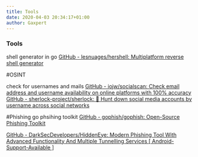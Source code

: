 ```yaml
---
title: Tools
date: 2020-04-03 20:34:17+01:00
author: Gaxpert
---
```


### Tools

shell generator in go
[GitHub - lesnuages/hershell: Multiplatform reverse shell generator](https://github.com/lesnuages/hershell)







#OSINT

check for usernames and mails
[GitHub - iojw/socialscan: Check email address and username availability on online platforms with 100% accuracy](https://github.com/iojw/socialscan)
[GitHub - sherlock-project/sherlock: 🔎 Hunt down social media accounts by username across social networks](https://github.com/sherlock-project/sherlock)



#Phishing
go phsihing toolkit
[GitHub - gophish/gophish: Open-Source Phishing Toolkit](https://github.com/gophish/gophish)

[GitHub - DarkSecDevelopers/HiddenEye: Modern Phishing Tool With Advanced Functionality And Multiple Tunnelling Services [ Android-Support-Available ]](https://github.com/DarkSecDevelopers/HiddenEye)

